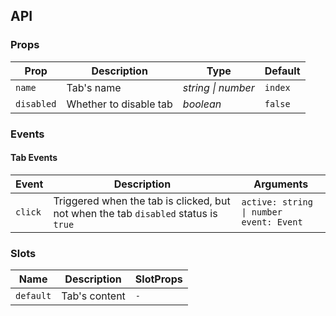 ## API

### Props

| Prop       | Description            | Type               | Default |
| ---------- | ---------------------- | ------------------ | ------- |
| `name`     | Tab's name             | _string \| number_ | `index` |
| `disabled` | Whether to disable tab | _boolean_          | `false` |

### Events

#### Tab Events

| Event   | Description                                                                         | Arguments                                      |
| ------- | ----------------------------------------------------------------------------------- | ---------------------------------------------- |
| `click` | Triggered when the tab is clicked, but not when the tab `disabled` status is `true` | `active: string \| number` <br> `event: Event` |

### Slots

| Name | Description | SlotProps |
| --------- | ------------- | --------- |
| `default` | Tab's content | `-`       |
